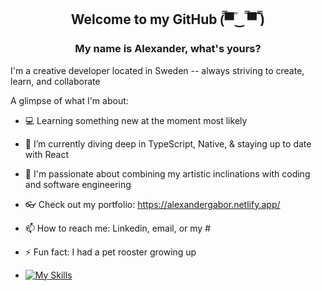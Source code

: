 <h2 align="center">Welcome to my GitHub 	(̿▀̿‿ ̿▀̿ ̿) </h1>
<h3 align="center">My name is Alexander, what's yours?</h3>
I'm a creative developer located in Sweden -- always striving to create, learn, and collaborate

A glimpse of what I'm about:
- 💻 Learning something new at the moment most likely
- 🌱 I’m currently diving deep in TypeScript, Native, & staying up to date with React
- 🌈 I'm passionate about combining my artistic inclinations with coding and software engineering
- 👓 Check out my portfolio: https://alexandergabor.netlify.app/
- 📫 How to reach me: Linkedin, email, or my #
- ⚡ Fun fact: I had a pet rooster growing up

- [![My Skills](https://skillicons.dev/icons?i=html,css,js,react,redux,graphql,github,nodejs,figma,ai,bootstrap&theme=light)](https://skillicons.dev)
